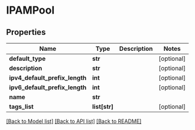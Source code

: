 # IPAMPool

## Properties
Name | Type | Description | Notes
------------ | ------------- | ------------- | -------------
**default_type** | **str** |  | [optional] 
**description** | **str** |  | [optional] 
**ipv4_default_prefix_length** | **int** |  | [optional] 
**ipv6_default_prefix_length** | **int** |  | [optional] 
**name** | **str** |  | 
**tags_list** | **list[str]** |  | [optional] 

[[Back to Model list]](../README.md#documentation-for-models) [[Back to API list]](../README.md#documentation-for-api-endpoints) [[Back to README]](../README.md)


